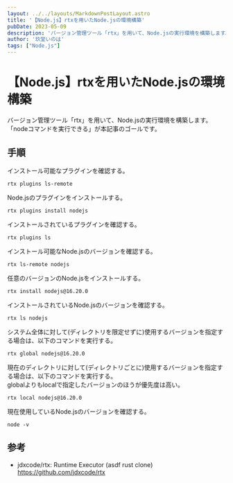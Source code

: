 ```yaml
---
layout: ../../layouts/MarkdownPostLayout.astro
title: '【Node.js】rtxを用いたNode.jsの環境構築'
pubDate: 2023-05-09
description: 'バージョン管理ツール「rtx」を用いて、Node.jsの実行環境を構築します。「nodeコマンドを実行できる」が本記事のゴールです。'
author: '玖堂いのは'
tags: ["Node.js"]
---
```


# 【Node.js】rtxを用いたNode.jsの環境構築
バージョン管理ツール「rtx」を用いて、Node.jsの実行環境を構築します。  
「nodeコマンドを実行できる」が本記事のゴールです。

## 手順
インストール可能なプラグインを確認する。
```
rtx plugins ls-remote
```

Node.jsのプラグインをインストールする。
```
rtx plugins install nodejs
```

インストールされているプラグインを確認する。
```
rtx plugins ls
```

インストール可能なNode.jsのバージョンを確認する。
```
rtx ls-remote nodejs
```

任意のバージョンのNode.jsをインストールする。
```
rtx install nodejs@16.20.0
```

インストールされているNode.jsのバージョンを確認する。
```
rtx ls nodejs
```

システム全体に対して(ディレクトリを限定せずに)使用するバージョンを指定する場合は、以下のコマンドを実行する。
```
rtx global nodejs@16.20.0
```

現在のディレクトリに対して(ディレクトリごとに)使用するバージョンを指定する場合は、以下のコマンドを実行する。  
globalよりもlocalで指定したバージョンのほうが優先度は高い。
```
rtx local nodejs@16.20.0
```

現在使用しているNode.jsのバージョンを確認する。
```
node -v
```

## 参考
- jdxcode/rtx: Runtime Executor (asdf rust clone)  
  https://github.com/jdxcode/rtx
